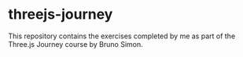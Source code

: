# threejs-journey
This repository contains the exercises completed by me as part of the Three.js Journey course by Bruno Simon.
